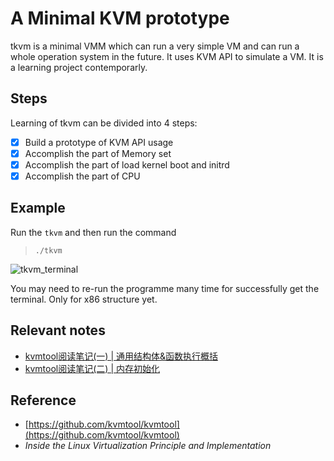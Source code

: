 # A Minimal KVM prototype
tkvm is a minimal VMM which can run a very simple VM and can run a whole operation system in the future. It uses KVM API to simulate a VM. It is a learning project contemporarly.

## Steps
Learning of tkvm can be divided into 4 steps:
- [x] Build a prototype of KVM API usage
- [x] Accomplish the part of Memory set
- [x] Accomplish the part of load kernel boot and initrd
- [x] Accomplish the part of CPU

## Example
Run the `tkvm` and then run the command
> ``./tkvm``


![tkvm_terminal](https://github.com/christasa/trivial-kvm/assets/35037256/b999fbf1-512f-4896-9c07-6875b39d6270)

You may need to re-run the programme many time for successfully get the terminal. Only for x86 structure yet.

## Relevant notes
- [kvmtool阅读笔记(一) | 通用结构体&函数执行概括](https://christa.top/details/62/)
- [kvmtool阅读笔记(二) | 内存初始化](https://christa.top/details/63/)

## Reference
- [https://github.com/kvmtool/kvmtool](https://github.com/kvmtool/kvmtool)
- *Inside the Linux Virtualization Principle and Implementation*
